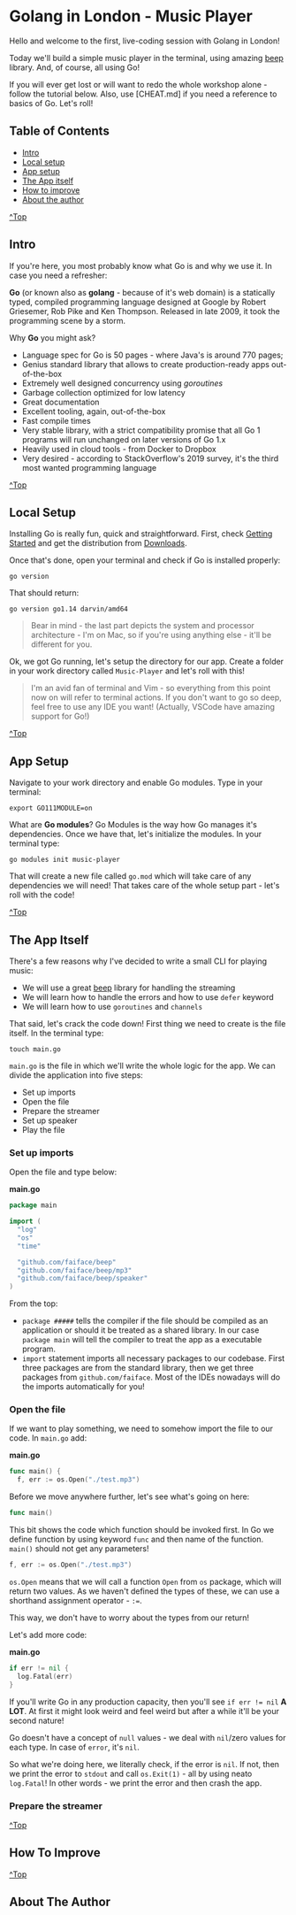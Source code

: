 # Golang in London - Music Player

Hello and welcome to the first, live-coding session with Golang in London!

Today we'll build a simple music player in the terminal, using amazing [beep](github.com/faiface/beep) library. And, of course, all using Go!

If you will ever get lost or will want to redo the whole workshop alone - follow the tutorial below. Also, use [CHEAT.md] if you need a reference to basics of Go. Let's roll!

## Table of Contents

<a name="top">

* [Intro](#intro)
* [Local setup](#local-setup)
* [App setup](#app-setup)
* [The App itself](#app-itself)
* [How to improve](#improve)
* [About the author](#about)

[^Top](#top)

<a name="intro"/>

## Intro

If you're here, you most probably know what Go is and why we use it. In case you need a refresher:

**Go** (or known also as **golang** - because of it's web domain) is a statically typed, compiled programming language designed at Google by Robert Griesemer, Rob Pike and Ken Thompson. Released in late 2009, it took the programming scene by a storm.

Why **Go** you might ask?

* Language spec for Go is 50 pages - where Java's is around 770 pages;
* Genius standard library that allows to create production-ready apps out-of-the-box
* Extremely well designed concurrency using *goroutines*
* Garbage collection optimized for low latency
* Great documentation
* Excellent tooling, again, out-of-the-box
* Fast compile times
* Very stable library, with a strict compatibility promise that all Go 1 programs will run unchanged on later versions of Go 1.x
* Heavily used in cloud tools - from Docker to Dropbox
* Very desired - according to StackOverflow's 2019 survey, it's the third most wanted programming language

[^Top](#top)

<a name="local-setup"/>

## Local Setup

Installing Go is really fun, quick and straightforward. First, check [Getting Started](https://golang.org/doc/install) and get the distribution from [Downloads](https://golang.org/dl/). 

Once that's done, open your terminal and check if Go is installed properly:

```
go version
```

That should return:

```
go version go1.14 darvin/amd64
```

> Bear in mind - the last part depicts the system and processor architecture - I'm on Mac, so if you're using anything else - it'll be different for you.

Ok, we got Go running, let's setup the directory for our app. Create a folder in your work directory called `Music-Player` and let's roll with this!

> I'm an avid fan of terminal and Vim - so everything from this point now on will refer to terminal actions. If you don't want to go so deep, feel free to use any IDE you want! (Actually, VSCode have amazing support for Go!)

[^Top](#top)

<a name="app-setup"/>

## App Setup

Navigate to your work directory and enable Go modules. Type in your terminal:

```
export GO111MODULE=on
```

What are **Go modules**? Go Modules is the way how Go manages it's dependencies. Once we have that, let's initialize the modules. In your terminal type:

```
go modules init music-player
```

That will create a new file called `go.mod` which will take care of any dependencies we will need!
That takes care of the whole setup part - let's roll with the code!

[^Top](#top)

<a name="app-itself"/>

## The App Itself

There's a few reasons why I've decided to write a small CLI for playing music:

* We will use a great [beep](github.com/faiface/beep) library for handling the streaming
* We will learn how to handle the errors and how to use `defer` keyword
* We will learn how to use `goroutines` and `channels`

That said, let's crack the code down! First thing we need to create is the file itself. In the terminal type:

```
touch main.go
```

`main.go` is the file in which we'll write the whole logic for the app. We can divide the application into five steps:

* Set up imports
* Open the file
* Prepare the streamer
* Set up speaker
* Play the file

### Set up imports

Open the file and type below:

**main.go**
```go
package main

import (
  "log"
  "os"
  "time"

  "github.com/faiface/beep"
  "github.com/faiface/beep/mp3"
  "github.com/faiface/beep/speaker"
)
```

From the top:

* `package #####` tells the compiler if the file should be compiled as an application or should it be treated as a shared library. In our case `package main` will tell the compiler to treat the app as a executable program.
* `import` statement imports all necessary packages to our codebase. First three packages are from the standard library, then we get three packages from `github.com/faiface`. Most of the IDEs nowadays will do the imports automatically for you!

### Open the file

If we want to play something, we need to somehow import the file to our code. In `main.go` add:

**main.go**
```go
func main() {
  f, err := os.Open("./test.mp3")
```

Before we move anywhere further, let's see what's going on here:

```go
func main()
```

This bit shows the code which function should be invoked first. In Go we define function by using keyword `func` and then name of the function. `main()` should not get any parameters!

```go
f, err := os.Open("./test.mp3")
```

`os.Open` means that we will call a function `Open` from `os` package, which will return two values. As we haven't defined the types of these, we can use a shorthand assignment operator - `:=`.

This way, we don't have to worry about the types from our return!

Let's add more code:

**main.go**
```go
if err != nil {
  log.Fatal(err)
}
```

If you'll write Go in any production capacity, then you'll see `if err != nil` **A LOT**. At first it might look weird and feel weird but after a while it'll be your second nature!

Go doesn't have a concept of `null` values - we deal with `nil`/zero values for each type. In case of `error`, it's `nil`.

So what we're doing here, we literally check, if the error is `nil`. If not, then we print the error to `stdout` and call `os.Exit(1)` - all by using neato `log.Fatal`! In other words - we print the error and then crash the app.

### Prepare the streamer

[^Top](#top)

<a name="improve"/>

## How To Improve

[^Top](#top)

<a name="about"/>

## About The Author


